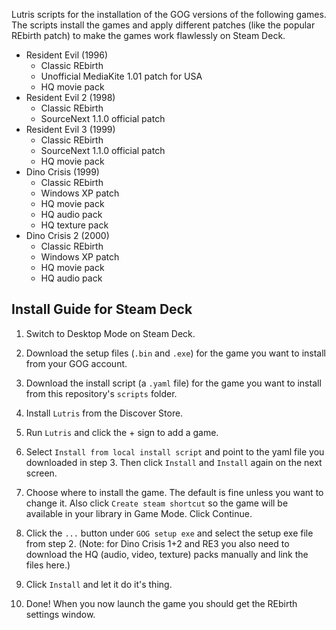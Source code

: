 Lutris scripts for the installation of the GOG versions of the following games. The scripts install the games and apply different patches (like the popular REbirth patch) to make the games work flawlessly on Steam Deck.


- Resident Evil (1996)
  - Classic REbirth
  - Unofficial MediaKite 1.01 patch for USA
  - HQ movie pack
- Resident Evil 2 (1998)
  - Classic REbirth
  - SourceNext 1.1.0 official patch
- Resident Evil 3 (1999)
  - Classic REbirth
  - SourceNext 1.1.0 official patch
  - HQ movie pack
- Dino Crisis (1999)
  - Classic REbirth
  - Windows XP patch
  - HQ movie pack
  - HQ audio pack
  - HQ texture pack
- Dino Crisis 2 (2000)
  - Classic REbirth
  - Windows XP patch
  - HQ movie pack
  - HQ audio pack

## **Install Guide for Steam Deck**

1. Switch to Desktop Mode on Steam Deck.

2. Download the setup files (`.bin` and `.exe`) for the game you want to install from your GOG account.

3. Download the install script (a `.yaml` file) for the game you want to install from this repository's `scripts` folder.

4. Install `Lutris` from the Discover Store.

5. Run `Lutris` and click the + sign to add a game.

6. Select `Install from local install script` and point to the yaml file you downloaded in step 3. Then click `Install` and `Install` again on the next screen.

7. Choose where to install the game. The default is fine unless you want to change it. Also click `Create steam shortcut` so the game will be available in your library in Game Mode. Click Continue.

8. Click the `...` button under `GOG setup exe` and select the setup exe file from step 2. (Note: for Dino Crisis 1+2 and RE3 you also need to download the HQ (audio, video, texture) packs manually and link the files here.)

9. Click `Install` and let it do it's thing.

10. Done! When you now launch the game you should get the REbirth settings window.